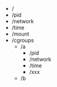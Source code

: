 - / 
- /pid
- /network
- /time
- /mount
- /cgroups
  - /a 
    - /pid
    - /network
    - /time
    - /xxx
  - /b